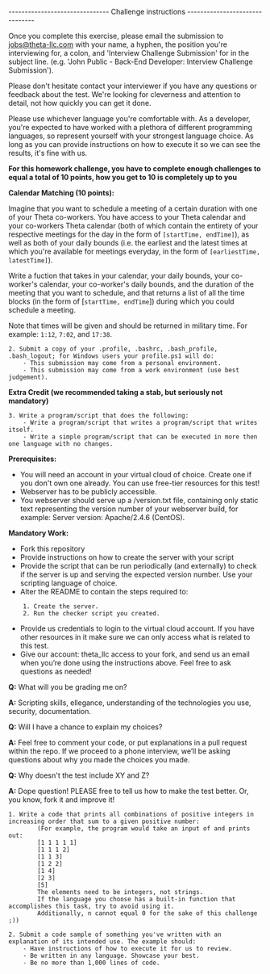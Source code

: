 ------------------------------- Challenge instructions -------------------------------

Once you complete this exercise, please email the submission to jobs@theta-llc.com with your name, a hyphen, the position you're interviewing for, a colon, and 'Interview Challenge Submission' for in  the subject line. (e.g. 'John Public - Back-End Developer: Interview Challenge Submission').

Please don't hesitate contact your interviewer if you have any questions or feedback about the test. We're looking for cleverness and attention to detail, not how quickly you can get it done.

Please use whichever language you're comfortable with. As a developer, you're expected to have worked with a plethora of different programming languages, so represent yourself with your strongest language choice. As long as you can provide instructions on how to execute it so we can see the results, it's fine with us.

**For this homework challenge, you have to complete enough challenges to equal a total of 10 points, how you get to 10 is completely up to you**

**Calendar Matching (10 points):**

Imagine that you want to schedule a meeting of a certain duration with one of your Theta co-workers. You have access to your Theta calendar and your co-workers Theta calendar (both of which contain the entirety of your respective meetings for the day in the form of `[startTime, endTime]`), as well as both of your daily bounds (i.e. the earliest and the latest times at which you're available for meetings everyday, in the form of `[earliestTime, latestTime]`).

Write a fuction that takes in your calendar, your daily bounds, your co-worker's calendar, your co-worker's daily bounds, and the duration of the meeting that you want to schedule, and that returns a list of all the time blocks (in the form of [`startTime, endTime`]) during which you could schedule a meeting.

Note that times will be given and should be returned in military time. For example: `1:12`, `7:02`, and `17:38`.

        
    2. Submit a copy of your .profile, .bashrc, .bash_profile, .bash_logout; for Windows users your profile.ps1 will do:
        - This submission may come from a personal environment.
        - This submission may come from a work environment (use best judgement).

**Extra Credit (we recommended taking a stab, but seriously not mandatory)**

    3. Write a program/script that does the following:
        - Write a program/script that writes a program/script that writes itself.
        - Write a simple program/script that can be executed in more then one language with no changes.

**Prerequisites:**

- You will need an account in your virtual cloud of choice. Create one if you don't own one already. You can use free-tier resources for this test!
- Webserver has to be publicly accessible.
- You webserver should serve up a /version.txt file, containing only static text representing the version number of your webserver build, for example: Server version: Apache/2.4.6 (CentOS).

**Mandatory Work:**

- Fork this repository
- Provide instructions on how to create the server with your script
- Provide the script that can be run periodically (and externally) to check if the server is up and serving the expected version number. Use your scripting language of choice.
- Alter the README to contain the steps required to:

```
    1. Create the server.
    2. Run the checker script you created.
```

- Provide us credentials to login to the virtual cloud account. If you have other resources in it make sure we can only access what is related to this test.
- Give our account: theta_llc access to your fork, and send us an email when you’re done using the instructions above. Feel free to ask questions as needed!

**Q:** What will you be grading me on?

**A:** Scripting skills, ellegance, understanding of the technologies you use, security, documentation.


**Q:** Will I have a chance to explain my choices?

**A:** Feel free to comment your code, or put explanations in a pull request within the repo. If we proceed to a phone interview, we’ll be asking questions about why you made the choices you made.

**Q:** Why doesn't the test include XY and Z?

**A:** Dope question! PLEASE free to tell us how to make the test better. Or, you know, fork it and improve it! 






    1. Write a code that prints all combinations of positive integers in increasing order that sum to a given positive number:
            (For example, the program would take an input of and prints out:
            [1 1 1 1 1]
            [1 1 1 2]
            [1 1 3]
            [1 2 2]
            [1 4]
            [2 3]
            [5] 
            The elements need to be integers, not strings. 
            If the language you choose has a built-in function that accomplishes this task, try to avoid using it. 
            Additionally, n cannot equal 0 for the sake of this challenge ;))
        
    2. Submit a code sample of something you've written with an explanation of its intended use. The example should:
        - Have instructions of how to execute it for us to review.
        - Be written in any language. Showcase your best.
        - Be no more than 1,000 lines of code.
